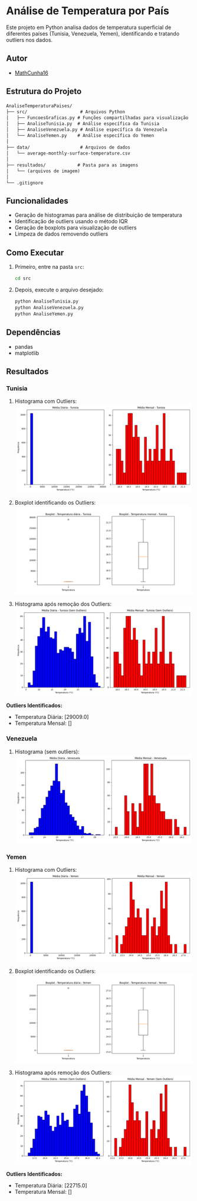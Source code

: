 # Análise de Temperatura por País

Este projeto em Python analisa dados de temperatura superficial de diferentes países (Tunisia, Venezuela, Yemen), identificando e tratando outliers nos dados.

## Autor
- [MathCunha16](https://github.com/MathCunha16)

## Estrutura do Projeto

```
AnaliseTemperaturaPaises/
├── src/                    # Arquivos Python
│   ├── FuncoesGraficas.py # Funções compartilhadas para visualização
│   ├── AnaliseTunisia.py  # Análise específica da Tunisia
│   ├── AnaliseVenezuela.py # Análise específica da Venezuela
│   └── AnaliseYemen.py    # Análise específica do Yemen
│
├── data/                   # Arquivos de dados
│   └── average-monthly-surface-temperature.csv
│
├── resultados/            # Pasta para as imagens
│   └── (arquivos de imagem)
│
└── .gitignore
```

## Funcionalidades

- Geração de histogramas para análise de distribuição de temperatura
- Identificação de outliers usando o método IQR
- Geração de boxplots para visualização de outliers
- Limpeza de dados removendo outliers

## Como Executar

1. Primeiro, entre na pasta `src`:
   ```bash
   cd src
   ```

2. Depois, execute o arquivo desejado:
   ```bash
   python AnaliseTunisia.py
   python AnaliseVenezuela.py
   python AnaliseYemen.py
   ```

## Dependências

- pandas
- matplotlib

## Resultados

### Tunisia
1. Histograma com Outliers:
![Histograma Tunisia com Outliers](resultados/tunisia_histograma_com_outliers.png)

2. Boxplot identificando os Outliers:
![Boxplot Tunisia](resultados/tunisia_boxplot.png)

3. Histograma após remoção dos Outliers:
![Histograma Tunisia sem Outliers](resultados/tunisia_histograma_sem_outliers.png)

**Outliers Identificados:**
- Temperatura Diária: [29009.0]
- Temperatura Mensal: []

### Venezuela
1. Histograma (sem outliers):
![Histograma Venezuela](resultados/venezuela_histograma.png)

### Yemen
1. Histograma com Outliers:
![Histograma Yemen com Outliers](resultados/yemen_histograma_com_outliers.png)

2. Boxplot identificando os Outliers:
![Boxplot Yemen](resultados/yemen_boxplot.png)

3. Histograma após remoção dos Outliers:
![Histograma Yemen sem Outliers](resultados/yemen_histograma_sem_outliers.png)

**Outliers Identificados:**
- Temperatura Diária: [22715.0]
- Temperatura Mensal: [] 